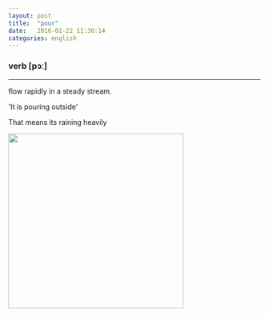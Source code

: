 ```yaml
---
layout: post
title:  "pour"
date:   2016-01-22 11:36:14
categories: english
---
```

### verb  [pɔː] 
-----------

flow rapidly in a steady stream.

'It is pouring outside'

That means its raining heavily

<img width='350' src="https://bingorhymes.files.wordpress.com/2013/08/rain-wallpaper-5.jpg" />




